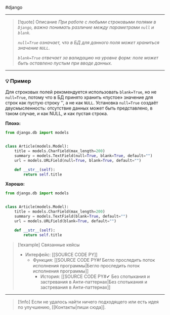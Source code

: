 #django
***

> [!quote] Описание
>_При работе с любыми строковыми полями в `Django`, важно понимать различие между параметрами `null` и `blank`._
>
>_`null=True` означает, что в БД для данного поля может храниться значение `NULL`._
>
>_`blank=True` отвечает за валидацию на уровне форм: поле может быть оставлено пустым при вводе данных._

***
### 💡 Пример
Для строковых полей рекомендуется использовать `blank=True`, но не `null=True`, потому что в БД принято хранить «пустое» значение для строк как пустую строку '', а не как  `NULL`. Установка  `null=True` создаёт двусмысленность: отсутствие данных может быть представлено, в таком случае, и как NULL, и как пустая строка.

**Плохо:**
```python
from django.db import models


class Article(models.Model):
	title = models.CharField(max_length=200)
	summary = models.TextField(null=True, blank=True, default="")
	url = models.URLField(null=True, blank=True, default="")

	def __str__(self):
		return self.title
```

**Хорошо:**
```python
from django.db import models


class Article(models.Model):
	title = models.CharField(max_length=200)
	summary = models.TextField(blank=True, default="")
	url = models.URLField(blank=True, default="")

	def __str__(self):
		return self.title
```

> [!example] Связанные кейсы
>- Интерфейс: [[SOURCE CODE PY]]
>	- Функция: [[SOURCE CODE PY#𝑓 Бегло проследить поток исполнения программы|Бегло проследить поток исполнения программы]]
>		- История: [[SOURCE CODE PY#✔ Без спотыкания и застревания в Анти-паттернах|Без спотыкания и застревания в Анти-паттернах]]

***

> [!info]
> Если не удалось найти ничего подходящего или есть идея по улучшению, [[Контакты|пиши сюда]].
